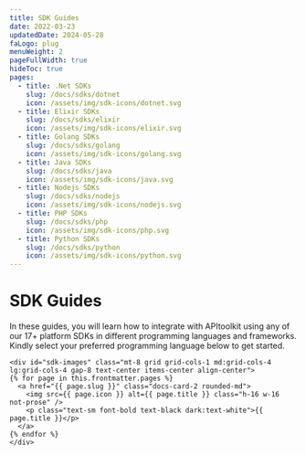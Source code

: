 ```yaml
---
title: SDK Guides
date: 2022-03-23
updatedDate: 2024-05-28
faLogo: plug
menuWeight: 2
pageFullWidth: true
hideToc: true
pages:
  - title: .Net SDKs
    slug: /docs/sdks/dotnet
    icon: /assets/img/sdk-icons/dotnet.svg
  - title: Elixir SDKs
    slug: /docs/sdks/elixir
    icon: /assets/img/sdk-icons/elixir.svg
  - title: Golang SDKs
    slug: /docs/sdks/golang
    icon: /assets/img/sdk-icons/golang.svg
  - title: Java SDKs
    slug: /docs/sdks/java
    icon: /assets/img/sdk-icons/java.svg
  - title: Nodejs SDKs
    slug: /docs/sdks/nodejs
    icon: /assets/img/sdk-icons/nodejs.svg
  - title: PHP SDKs
    slug: /docs/sdks/php
    icon: /assets/img/sdk-icons/php.svg
  - title: Python SDKs
    slug: /docs/sdks/python
    icon: /assets/img/sdk-icons/python.svg
---
```


# SDK Guides

In these guides, you will learn how to integrate with APItoolkit using any of our 17+ platform SDKs in different programming languages and frameworks. Kindly select your preferred programming language below to get started.

```=html
<div id="sdk-images" class="mt-8 grid grid-cols-1 md:grid-cols-4 lg:grid-cols-4 gap-8 text-center items-center align-center">
{% for page in this.frontmatter.pages %}
  <a href="{{ page.slug }}" class="docs-card-2 rounded-md">
    <img src={{ page.icon }} alt={{ page.title }} class="h-16 w-16 not-prose" />
    <p class="text-sm font-bold text-black dark:text-white">{{ page.title }}</p>
  </a>
{% endfor %}
</div>
```
